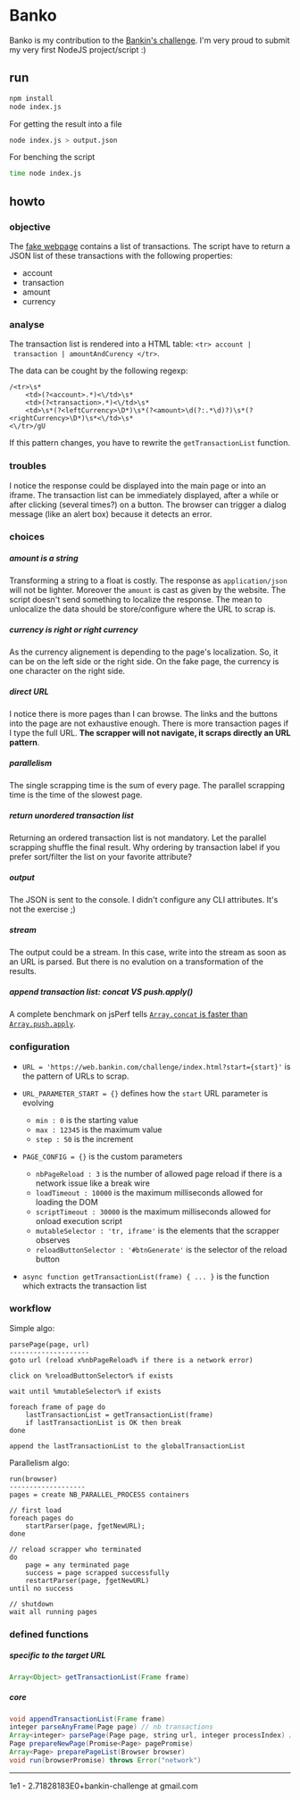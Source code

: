# Banko

Banko is my contribution to the [Bankin's challenge](https://blog.bankin.com/challenge-engineering-web-scrapping-dc5839543117).
I'm very proud to submit my very first NodeJS project/script :) 


## run

```bash
npm install
node index.js
```

For getting the result into a file

```bash
node index.js > output.json
```

For benching the script

```bash
time node index.js
```


## howto

### objective 

The [fake webpage](https://web.bankin.com/challenge/index.html) contains a list of transactions. 
The script have to return a JSON list of these transactions with the following properties: 
- account
- transaction
- amount
- currency


### analyse

The transaction list is rendered into a HTML table: 
`<tr> account | transaction | amountAndCurency </tr>`.

The data can be cought by the following regexp: 

```regex
/<tr>\s*
    <td>(?<account>.*)<\/td>\s*
    <td>(?<transaction>.*)<\/td>\s*
    <td>\s*(?<leftCurrency>\D*)\s*(?<amount>\d(?:.*\d)?)\s*(?<rightCurrency>\D*)\s*<\/td>\s*
<\/tr>/gU
```

If this pattern changes, you have to rewrite the `getTransactionList` function. 

### troubles

I notice the response could be displayed
into the main page or into an iframe. 
The transaction list can be immediately displayed, 
after a while or after clicking (several times?) on a button. 
The browser can trigger a dialog message (like an alert box)
because it detects an error. 


### choices

##### amount is a string
Transforming a string to a float is costly. 
The response as `application/json` will not be lighter. 
Moreover the `amount` is cast as given by the website.
The script doesn't send something to localize the response. 
The mean to unlocalize the data should be store/configure where the URL to scrap is.

##### currency is right or right currency
As the currency alignement is depending to the page's localization.
So, it can be on the left side or the right side. 
On the fake page, the currency is one character on the right side. 

##### direct URL
I notice there is more pages than I can browse. 
The links and the buttons into the page are not exhaustive enough.
There is more transaction pages if I type the full URL.
**The scrapper will not navigate, it scraps directly an URL pattern**. 

##### parallelism
The single scrapping time is the sum of every page.
The parallel scrapping time is the time of the slowest page. 

##### return unordered transaction list
Returning an ordered transaction list is not mandatory.
Let the parallel scrapping shuffle the final result.
Why ordering by transaction label if you prefer sort/filter the list on your favorite attribute?

##### output
The JSON is sent to the console. 
I didn't configure any CLI attributes. 
It's not the exercise ;) 

##### stream
The output could be a stream. 
In this case, write into the stream as soon as an URL is parsed. 
But there is no evalution on a transformation of the results. 

##### append transaction list: concat VS push.apply()
A complete benchmark on jsPerf tells [`Array.concat` is faster than `Array.push.apply`](https://jsperf.com/array-prototype-push-apply-vs-concat/13).


### configuration

- `URL = 'https://web.bankin.com/challenge/index.html?start={start}'` is the pattern of URLs to scrap.
- `URL_PARAMETER_START = {}` defines how the `start` URL parameter is evolving
    - `min : 0` is the starting value
    - `max : 12345` is the maximum value
    - `step : 50` is the increment
- `PAGE_CONFIG = {}` is the custom parameters
    - `nbPageReload : 3` is the number of allowed page reload if there is a network issue like a break wire
    - `loadTimeout : 10000` is the maximum milliseconds allowed for loading the DOM
    - `scriptTimeout : 30000` is the maximum milliseconds allowed for onload execution script
    - `mutableSelector : 'tr, iframe'` is the elements that the scrapper observes
    - `reloadButtonSelector : '#btnGenerate'` is the selector of the reload button

- `async function getTransactionList(frame) { ... }` is the function which extracts the transaction list



### workflow

Simple algo:

```
parsePage(page, url)
--------------------
goto url (reload x%nbPageReload% if there is a network error)
    
click on %reloadButtonSelector% if exists

wait until %mutableSelector% if exists

foreach frame of page do
    lastTransactionList = getTransactionList(frame)
    if lastTransactionList is OK then break
done

append the lastTransactionList to the globalTransactionList
```


Parallelism algo:

```
run(browser)
-------------------
pages = create NB_PARALLEL_PROCESS containers

// first load
foreach pages do
    startParser(page, ƒgetNewURL);
done

// reload scrapper who terminated
do
    page = any terminated page
    success = page scrapped successfully
    restartParser(page, ƒgetNewURL)
until no success

// shutdown
wait all running pages
```


### defined functions

##### specific to the target URL

```java
Array<Object> getTransactionList(Frame frame)
```

##### core

```java
void appendTransactionList(Frame frame)
integer parseAnyFrame(Page page) // nb transactions
Array<integer> parsePage(Page page, string url, integer processIndex) // [nb transactions, pid]
Page prepareNewPage(Promise<Page> pagePromise)
Array<Page> preparePageList(Browser browser)
void run(browserPromise) throws Error("network")
```



---
1e1 - 2.71828183E0+bankin-challenge at gmail.com